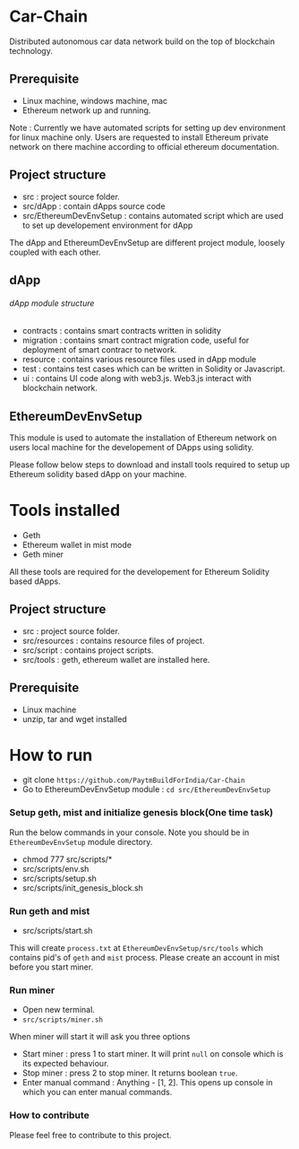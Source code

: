 # Car-Chain

Distributed autonomous car data network build on the top of blockchain technology.

## Prerequisite
- Linux machine, windows machine, mac
- Ethereum network up and running.

Note : Currently we have automated scripts for setting up dev environment for linux machine only.
Users are requested to install Ethereum private network on there machine according to official ethereum documentation.

## Project structure
- src : project source folder.
- src/dApp : contain dApps source code
- src/EthereumDevEnvSetup : contains automated script which are used to set up developement environment for dApp

The dApp and EthereumDevEnvSetup are different project module, loosely coupled with each other.

## dApp

###### dApp module structure
- contracts : contains smart contracts written in solidity
- migration : contains smart contract migration code, useful for deployment of smart contracr to network.
- resource : contains various resource files used in dApp module
- test : contains test cases which can be written in Solidity or Javascript.
- ui : contains UI code along with web3.js. Web3.js interact with blockchain network.  

## EthereumDevEnvSetup

This module is used to automate the installation of Ethereum network on users local 
machine for the developement of DApps using solidity.

Please follow below steps to download and install tools required to setup up Ethereum solidity based dApp on your machine.

# Tools installed
- Geth
- Ethereum wallet in mist mode
- Geth miner

All these tools are required for the developement for Ethereum Solidity based dApps.

## Project structure
- src : project source folder.
- src/resources : contains resource files of project.
- src/script : contains project scripts.
- src/tools : geth, ethereum wallet are installed here.

## Prerequisite
- Linux machine
- unzip, tar and wget installed

# How to run
 - git clone `https://github.com/PaytmBuildForIndia/Car-Chain`
 - Go to EthereumDevEnvSetup module : `cd src/EthereumDevEnvSetup`

### Setup geth, mist and initialize genesis block(One time task)

Run the below commands in your console. Note you should be in `EthereumDevEnvSetup` module directory.

- chmod 777 src/scripts/*
- src/scripts/env.sh
- src/scripts/setup.sh
- src/scripts/init_genesis_block.sh

### Run geth and mist
- src/scripts/start.sh

This will create `process.txt` at `EthereumDevEnvSetup/src/tools` which contains pid's of `geth` and `mist` process.
Please create an account in mist before you start miner.

### Run miner
- Open new terminal.
- `src/scripts/miner.sh`

When miner will start it will ask you three options
- Start miner : press 1 to start miner. It will print `null` on console which is its expected behaviour.
- Stop miner : press 2 to stop miner. It returns boolean `true`.
- Enter manual command : Anything - [1, 2]. This opens up console in which you can enter manual commands.


### How to contribute
Please feel free to contribute to this project.


